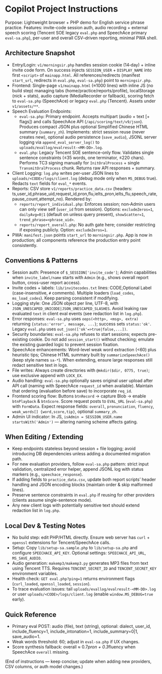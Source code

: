 # Copilot Project Instructions

Purpose: Lightweight browser + PHP demo for English service phrase practice. Features: invite-code session auth, audio recording + external speech scoring (Tencent SOE legacy `eval.php` and SpeechAce primary `eval-sa.php`), per-user and overall CSV–driven reporting, minimal PWA shell.

## Architecture Snapshot
- Entry/Login: `v1/morningsir.php` handles session cookie (14‑day) + inline invite code form. On success injects `SESSION_USER` + `DISPLAY_NAME` into first `<script>` of `mainapp.html`. All references/redirects (manifest `start_url`, redirects in `eval.php`, `eval-sa.php`) point to `morningsir.php`.
- Frontend: Single-page `v1/mainapp.html` (≈1000 lines) with inline JS (no build step) managing tabs (home/practice/reports/profile), localStorage (nick + stats), audio capture (MediaRecorder or fallback), scoring fetch to `eval-sa.php` (SpeechAce) or legacy `eval.php` (Tencent). Assets under `v1/assets/**`.
- Speech Evaluation Endpoints:
  - `eval-sa.php`: Primary endpoint. Accepts multipart (audio + text [+ flags]) and calls SpeechAce API (`/api/scoring/text/v9/json`). Produces compact JSON plus optional Simplified Chinese HTML summary (`summary_zh`). Implements: strict session reuse (never creates new), optional audio persistence (`save_audio`), JSONL server logging via `append_eval_server_log()` to `uploads/evallog/evalresult-<MM-DD>.log`.
  - `eval.php`: Legacy Tencent SOE sentence-only flow. Validates single sentence constraints (≤35 words, one terminator, ≤220 chars). Performs TC3 signing manually for `InitOralProcess` + single `TransmitOralProcess` chunk. Returns raw API responses + summary.
- Client Logging: `log.php` writes per-user JSON lines to `uploads/<CODE>/logs/client.log` (debug mode only when `MS_DEBUG` true). Redacts `text` fields for `eval_*` events.
- Reports: CSV store `v1/reports/practice_data.csv` (headers: ts,user_id,phrase_uid,request_id,pron,flu,ielts_pron,ielts_flu,speech_rate,pause_count,attempt_no). Rendered by:
  - `reports/report_individual.php`: Enforces session; non‑Admin users can only view self (`user_id` from session). Options: `excludeZeros=1`, `dailyAvg=0|1` (default on unless query present), `showScatter=1`, `trend_phrase=<phrase_uid>`.
  - `reports/report_overall.php`: No auth gate here; consider restricting if exposing publicly. Option: `excludeZeros=1`.
- PWA: `manifest.json` points `start_url` to `morningsir.php`. App is now in production; all components reference the production entry point consistently.

## Conventions & Patterns
- Session auth: Presence of `$_SESSION['invite_code']`; Admin capabilities when `invite_label/name` starts with `Admin` (e.g., shows overall report button, cross-user report access).
- Invite codes + labels: `lib/invitecodes.txt` lines: CODE,Optional Label (case-insensitive, `#` comments). Multiple loaders (`load_codes`, `ms_load_codes`). Keep parsing consistent if modifying.
- Logging style: One JSON object per line, UTF-8, with `JSON_UNESCAPED_UNICODE|JSON_UNESCAPED_SLASHES`. Avoid leaking raw evaluated `text` in client eval events (see redaction list in `log.php`).
- Error responses: `eval-sa.php` uses `oops(<http>, <msg>, extra)` returning `{status:'error', message, ...}`; success sets `status:'ok'`. Legacy `eval.php` uses `out_json(['ok'=>true|false,...])`.
- Security boundaries: `eval-sa.php` refuses to start sessions; expects pre-existing cookie. Do not add `session_start()` without checking; emulate the existing guarded logic to prevent session fixation.
- SpeechAce enhancements: Word-level weak word extraction (<60) plus heuristic tips; Chinese HTML summary built by `summarizeSpeechAce()` (keep style names `sa-*`). When extending, ensure large responses still redact sensitive text in logs.
- File writes: Always create directories with `@mkdir($dir, 0775, true)`; use exclusive append with `LOCK_EX`.
- Audio handling: `eval-sa.php` optionally saves original user upload after API call (naming with SpeechAce `request_id` when available). Maintain that ordering (evaluation before save) to incorporate `req_id`.
- Frontend scoring flow: Buttons `btnRecord` -> capture Blob -> enable `btnPlayback` & `btnScore`. Score request posts to `EVAL_URL` (`eval-sa.php`) with `FormData`. Expect response fields: `overall`, `pronunciation`, `fluency`, `weak_words[] {word,score,tip}`, optional `summary_zh`.
- Admin UI indicator: In JS, `isAdmin = SESSION_USER.name startsWith('Admin')` — altering naming scheme affects gating.

## When Editing / Extending
- Keep endpoints stateless beyond session + file logging; avoid introducing DB dependencies unless adding a documented migration path.
- For new evaluation providers, follow `eval-sa.php` pattern: strict input validation, centralized error helper, append JSONL log with status markers (e.g., `speechace_response`).
- If adding fields to `practice_data.csv`, update both report scripts’ header handling and JSON encoding blocks (maintain order & skip malformed lines).
- Preserve sentence constraints in `eval.php` if reusing for other providers (clients assume single-sentence mode).
- Any new client logs with potentially sensitive text should extend redaction list in `log.php`.

## Local Dev & Testing Notes
- No build step: edit PHP/HTML directly. Ensure web server has `curl` + `openssl` extensions for Tencent/SpeechAce calls.
- Setup: Copy `lib/setup-sa.sample.php` to `lib/setup-sa.php` and configure `SPEECHACE_API_KEY`. Optional settings: `SPEECHACE_API_URL`, `MS_SAVE_AUDIO`.
- Audio generation: `makemp3/makemp3.py` generates MP3 files from text using Tencent TTS. Requires `TENCENT_SECRET_ID` and `TENCENT_SECRET_KEY` environment variables.
- Health check: `GET eval.php?ping=1` returns environment flags (`curl_loaded`, `openssl_loaded`, `session`).
- To trace evaluation issues: tail `uploads/evallog/evalresult-<MM-DD>.log` or user `uploads/<CODE>/logs/client.log` (enable `window.MS_DEBUG=true` early).

## Quick Reference
- Primary eval POST: audio (file), text (string), optional: dialect, user_id, include_fluency=1, include_intonation=1, include_summary=0|1, save_audio=1.
- Weak words threshold: 60; adjust in `eval-sa.php` if UX changes.
- Score synthesis fallback: overall ≈ 0.7*pron + 0.3*fluency when SpeechAce `overall` missing.

(End of instructions — keep concise; update when adding new providers, CSV columns, or auth model changes.)
